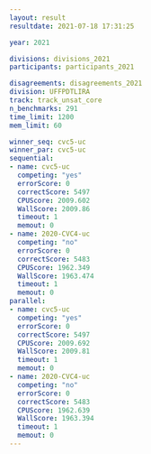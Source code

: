 ```yaml
---
layout: result
resultdate: 2021-07-18 17:31:25

year: 2021

divisions: divisions_2021
participants: participants_2021

disagreements: disagreements_2021
division: UFFPDTLIRA
track: track_unsat_core
n_benchmarks: 291
time_limit: 1200
mem_limit: 60

winner_seq: cvc5-uc
winner_par: cvc5-uc
sequential:
- name: cvc5-uc
  competing: "yes"
  errorScore: 0
  correctScore: 5497
  CPUScore: 2009.602
  WallScore: 2009.86
  timeout: 1
  memout: 0
- name: 2020-CVC4-uc
  competing: "no"
  errorScore: 0
  correctScore: 5483
  CPUScore: 1962.349
  WallScore: 1963.474
  timeout: 1
  memout: 0
parallel:
- name: cvc5-uc
  competing: "yes"
  errorScore: 0
  correctScore: 5497
  CPUScore: 2009.692
  WallScore: 2009.81
  timeout: 1
  memout: 0
- name: 2020-CVC4-uc
  competing: "no"
  errorScore: 0
  correctScore: 5483
  CPUScore: 1962.639
  WallScore: 1963.394
  timeout: 1
  memout: 0
---
```

